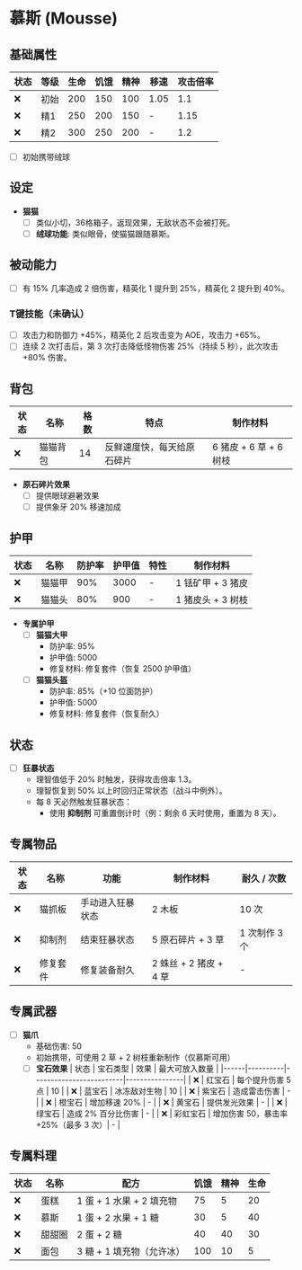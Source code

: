 # 慕斯 (Mousse)

## 基础属性
| 状态 | 等级   | 生命 | 饥饿 | 精神 | 移速  | 攻击倍率 |
|------|--------|------|------|------|-------|----------|
| :x:  | 初始   | 200  | 150  | 100  | 1.05  | 1.1      |
| :x:  | 精1    | 250  | 200  | 150  | -     | 1.15     |
| :x:  | 精2    | 300  | 250  | 200  | -     | 1.2      |

- [ ] 初始携带绒球

## 设定
- **猫猫**
  - [ ] 类似小切，36格箱子，返现效果，无敌状态不会被打死。
  - [ ] **绒球功能**: 类似眼骨，使猫猫跟随慕斯。

## 被动能力
- [ ] 有 15% 几率造成 2 倍伤害，精英化 1 提升到 25%，精英化 2 提升到 40%。

### T键技能（未确认）
- [ ] 攻击力和防御力 +45%，精英化 2 后攻击变为 AOE，攻击力 +65%。
- [ ] 连续 2 次打击后，第 3 次打击降低怪物伤害 25%（持续 5 秒），此次攻击 +80% 伤害。

## 背包
| 状态 | 名称     | 格数 | 特点                       | 制作材料                    |
|------|----------|------|----------------------------|-----------------------------|
| :x:  | 猫猫背包 | 14   | 反鲜速度快，每天给原石碎片 | 6 猪皮 + 6 草 + 6 树枝      |

- **原石碎片效果**
  - [ ] 提供眼球避暑效果
  - [ ] 提供象牙 20% 移速加成

## 护甲
| 状态 | 名称         | 防护率 | 护甲值 | 特性               | 制作材料               |
|------|--------------|--------|--------|--------------------|------------------------|
| :x:  | 猫猫甲   | 90%    | 3000   | -                  | 1 铥矿甲 + 3 猪皮      |
| :x:  | 猫猫头   | 80%    | 900    | -                  | 1 猪皮头 + 3 树枝      |

- **专属护甲**
  - [ ] **猫猫大甲**
    - 防护率: 95%
    - 护甲值: 5000
    - 修复材料: 修复套件（恢复 2500 护甲值）
  - [ ] **猫猫头盔**
    - 防护率: 85%（+10 位面防护）
    - 护甲值: 5000
    - 修复材料: 修复套件（恢复耐久）

## 状态
- [ ] **狂暴状态**
  - 理智值低于 20% 时触发，获得攻击倍率 1.3。
  - 理智恢复到 50% 以上时回归正常状态（战斗中例外）。
  - 每 8 天必然触发狂暴状态：
    - 使用 **抑制剂** 可重置倒计时（例：剩余 6 天时使用，重置为 8 天）。

## 专属物品
| 状态 | 名称         | 功能             | 制作材料                      | 耐久 / 次数 |
|------|--------------|------------------|-------------------------------|-------------|
| :x:  | 猫抓板       | 手动进入狂暴状态 | 2 木板                        | 10 次       |
| :x:  | 抑制剂       | 结束狂暴状态     | 5 原石碎片 + 3 草             | 1 次制作 3 个 |
| :x:  | 修复套件     | 修复装备耐久     | 2 蛛丝 + 2 猪皮 + 4 草        | -           |

## 专属武器
- [ ] **猫爪**
  - 基础伤害: 50
  - 初始携带，可使用 2 草 + 2 树枝重新制作（仅慕斯可用）
  - [ ] **宝石效果**
    | 状态 | 宝石类型 | 效果                    | 最大可放入数量 |
    |------|----------|-------------------------|----------------|
    | :x:  | 红宝石   | 每个提升伤害 5 点       | 10             |
    | :x:  | 蓝宝石   | 冰冻敌对生物            | 10             |
    | :x:  | 紫宝石   | 造成雷击伤害            | -              |
    | :x:  | 橙宝石   | 增加移速 20%            | -              |
    | :x:  | 黄宝石   | 提供发光效果            | -              |
    | :x:  | 绿宝石   | 造成 2% 百分比伤害      | -              |
    | :x:  | 彩虹宝石 | 增加伤害 50，暴击率 +25%（最多 3 次）| - |

## 专属料理
| 状态 | 名称     | 配方                      | 饥饿 | 精神 | 生命 |
|------|----------|---------------------------|------|------|------|
| :x:  | 蛋糕     | 1 蛋 + 1 水果 + 2 填充物 | 75   | 5    | 20   |
| :x:  | 慕斯     | 1 蛋 + 2 水果 + 1 糖     | 30   | 5    | 40   |
| :x:  | 甜甜圈   | 2 蛋 + 2 糖               | 40   | 40   | 30   |
| :x:  | 面包     | 3 糖 + 1 填充物（允许冰） | 100  | 10   | 5    |
